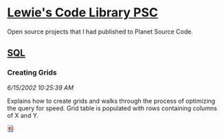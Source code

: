 # [Lewie's Code Library PSC](../../README.md)

Open source projects that I had published to Planet Source Code.

## [SQL](../README.md)

### Creating Grids

*6/15/2002 10:25:39 AM*

Explains how to create grids and walks through the process of optimizing the query for speed. Grid table is populated with rows containing columns of X and Y.

![Screenshot of Creating Grids](/screenshot.gif)



